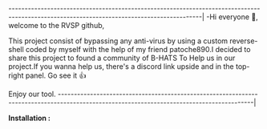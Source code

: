------------------------------------------------------------------------------------------------------------------------------------------|
-Hi everyone 👋, welcome to the RVSP github,

This project consist of bypassing any anti-virus by using a custom reverse-shell
coded by myself with the help of my friend patoche890.I decided to share this project to found a community of B-HATS
To Help us in our project.If you wanna help us, there's a discord link upside and in the top-right panel.
Go see it 👍

Enjoy our tool.
------------------------------------------------------------------------------------------------------------------------------------------|

<b>Installation :<b/>

